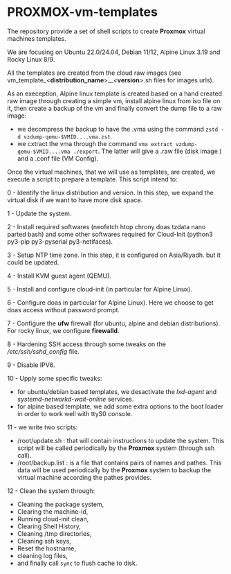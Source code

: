 # PROXMOX-vm-templates

The repository provide a set of shell scripts to create **Proxmox** virtual machines templates.

We are focusing on Ubuntu 22.0/24.04, Debian 11/12, Alpine Linux 3.19 and Rocky Linux 8/9.

All the templates are created from the cloud raw images (see vm_template_<**distribution_name**>__<**version**>.sh files for images urls). 

As an exeception, Alpine linux template is created based on a hand created raw image through creating a simple vm, install alpine linux from iso file on it, then create a backup of the vm and finally convert the dump file to a raw image:
- we decompress the backup to have the .vma using the command `zstd -d vzdump-qemu-$VMID....vma.zst`. 
- we cxtract the vma through the command `vma extract vzdump-qemu-$VMID....vma ./export`. The latter will give a .raw file (disk image ) and a .conf file (VM Config).

Once the virtual machines, that we will use as templates, are created, we execute a script to prepare a template. This script intend to:

0 - Identify the linux distribution and version. In this step, we expand the virtual disk if we want to have more disk space.

1 - Update the system.

2 - Install required softwares (neofetch htop chrony doas tzdata nano parted bash) and some other softwares required for Cloud-Init (python3 py3-pip py3-pyserial py3-netifaces).

3 - Setup NTP time zone. In this step, it is configured on Asia/Riyadh. but it could be updated.

4 - Install KVM guest agent (QEMU).

5 - Install and configure cloud-init (in particular for Alpine Linux).

6 - Configure doas in particular for Alpine Linux). Here we choose to get doas access without password prompt.

7 - Configure the **ufw** firewall (for ubuntu, alpine and debian distributions). For rocky linux, we configure **firewalld**.

8 - Hardening SSH access through some tweaks on the */etc/ssh/sshd_config* file.

9 - Disable IPV6.

10 - Upply some specific tweaks:
  - for ubuntu/debian based templates, we desactivate the *lxd-agent* and *systemd-networkd-wait-online* services.
  - for alpine based template, we add some extra options to the boot loader in order to work well with ttyS0 console.
  
11 - we write two scripts:
  - /root/update.sh : that will contain instructions to update the system. This script will be called periodically by the **Proxmox** system (through ssh call).
  - /root/backup.list : is a file that contains pairs of names and pathes. This data will be used periodically by the **Proxmox** system to backup the virtual machine according the pathes provides.
  
12 - Clean the system through:
  - Cleaning the package system,
  - Clearing the machine-id,
  - Running cloud-init clean,
  - Clearing Shell History,
  - Cleaning /tmp directories,
  - Cleaning ssh keys,
  - Reset the hostname,
  - cleaning log files,
  - and finally call `sync` to flush cache to disk.

  
